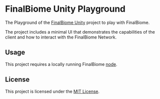 # FinalBiome Unity Playground

The Playground of the [FinalBiome Unity](https://github.com/finalbiome/finalbiome-unity) project to play with FinalBiome.

The project includes a minimal UI that demonstrates the capabilities of the client and how to interact with the FinalBiome Network.

## Usage

This project requires a locally running FinalBiome [node](https://github.com/finalbiome/finalbiome-node).

## License

This project is licensed under the [MIT License](./LICENSE).

